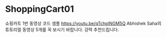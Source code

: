 # ShoppingCart01
쇼핑카트 1번 동영상 코드 셈플 https://youtu.be/qTchplNGM5Q
Abhishek Saha의 튜토리얼 동영상 5개를 꼭 보시기 바랍니다.
강력 추천드립니다.
